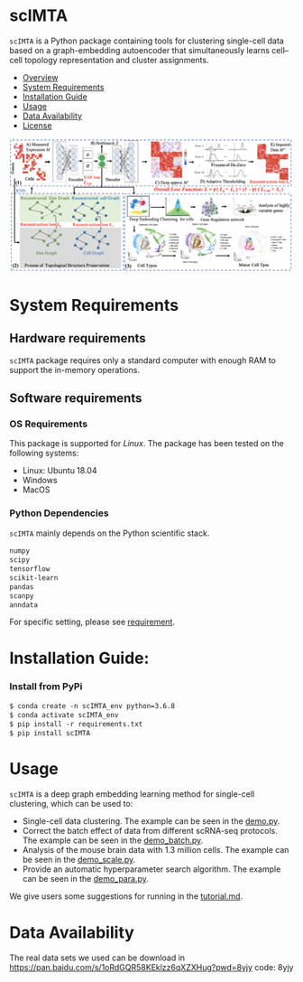 # scIMTA
`scIMTA` is a Python package containing tools for clustering single-cell data based on a graph-embedding autoencoder that simultaneously learns cell–cell topology representation and cluster assignments.

- [Overview](#overview)
- [System Requirements](#system-requirements)
- [Installation Guide](#installation-guide)
- [Usage](#Usage)
- [Data Availability](#data-availability)
- [License](#license)



![1664254559(1)](flowchart.jpg)

# System Requirements
## Hardware requirements
`scIMTA` package requires only a standard computer with enough RAM to support the in-memory operations.

## Software requirements
### OS Requirements
This package is supported for *Linux*. The package has been tested on the following systems:
+ Linux: Ubuntu 18.04
+ Windows
+ MacOS

### Python Dependencies
`scIMTA` mainly depends on the Python scientific stack.
```
numpy
scipy
tensorflow
scikit-learn
pandas
scanpy
anndata
```
For specific setting, please see <a href="https://github.com/ShengPengYu/scIMTA/blob/master/requirements.txt">requirement</a>.

# Installation Guide:

### Install from PyPi

```
$ conda create -n scIMTA_env python=3.6.8
$ conda activate scIMTA_env
$ pip install -r requirements.txt
$ pip install scIMTA
```

# Usage
`scIMTA` is a deep graph embedding learning method for single-cell clustering, which can be used to:
+ Single-cell data clustering. The example can be seen in the <a href="https://github.com/ShengPengYu/scIMTA/blob/master/tutorial/demo.py">demo.py</a>.
+ Correct the batch effect of data from different scRNA-seq protocols. The example can be seen in the <a href="https://github.com/ShengPengYu/scIMTA/blob/master/tutorial/demo_batch.py">demo_batch.py</a>.
+ Analysis of the mouse brain data with 1.3 million cells. The example can be seen in the <a href="https://github.com/ShengPengYu/scIMTA/blob/master/tutorial/demo_scale.py">demo_scale.py</a>.
+ Provide an automatic hyperparameter search algorithm. The example can be seen in the <a href="https://github.com/ShengPengYu/scIMTA/blob/master/tutorial/demo_para.py">demo_para.py</a>.

We give users some suggestions for running in the <a href="https://github.com/ShengPengYu/scIMTA/blob/master/tutorial/tutorial.md">tutorial.md</a>.


# Data Availability

The real data sets we used can be download in https://pan.baidu.com/s/1oRdGQR58KEklzz6qXZXHug?pwd=8yjy code: 8yjy 



